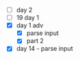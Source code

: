 - [ ] day 2 
- [ ] 19 day 1
- [x] day 1 adv 
  - [x] parse input 
  - [x] part 2
- [x] day 14 - parse input
